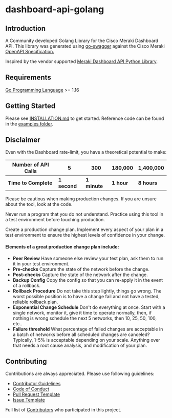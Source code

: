 # dashboard-api-golang

## Introduction
A Community developed Golang Library for the Cisco Meraki Dashboard API. 
This library was generated using [go-swagger](https://github.com/go-swagger/go-swagger) against the Cisco Meraki [OpenAPI Specification.](https://github.com/meraki/openapi)

Inspired by the vendor supported  [Meraki Dashboard API Python Library](https://github.com/meraki/dashboard-api-python).

## Requirements
[Go Programming Language](https://golang.org/doc/install) >= 1.16

## Getting Started

Please see [INSTALLATION.md](/docs/en/INSTALLATION.md) to get started.
Reference code can be found in the [examples folder](/examples).

## Disclaimer

Even with the Dashboard rate-limit, you have a theoretical potential to make:

| Number of API Calls  | 5            | 300          | 180,000    | 1,400,000   |
|----------------------|--------------|--------------|------------|-------------|
| **Time to Complete** | **1 second** | **1 minute** | **1 hour** | **8 hours** |

Please be cautious when making production changes. If you are unsure about the tool, look at the code. 

Never run a program that you do not understand. Practice using this tool in a test environment before touching production.

Create a production change plan. Implement every aspect of your plan in a test environment to ensure the highest levels of confidence in your change.   

#### Elements of a great production change plan include:
- **Peer Review** Have someone else review your test plan, ask them to run it in your test environment.
- **Pre-checks**  Capture the state of the network before the change.
- **Post-checks** Capture the state of the network after the change. 
- **Backup Config** Copy the config so that you can re-apply it in the event of a rollback.
- **Rollback Procedure** Do not take this step lightly, things go wrong. 
The worst possible position is to have a change fail and not have a tested, reliable rollback plan.
- **Exponential Change Schedule** Don't do everything at once. Start with a single network, 
monitor it, give it time to operate normally, then, if nothing is wrong schedule the next 5 networks, then 10, 25, 50, 100, etc..
- **Failure threshold** What percentage of failed changes are acceptable in a batch of networks 
before all scheduled changes are canceled? Typically, 1-5% is acceptable depending on your scale. 
Anything over that needs a root cause analysis, and modification of your plan.

## Contributing

Contributions are always appreciated. Please use following guidelines:

- [Contributor Guidelines](.github/CONTRIBUTING.md)
- [Code of Conduct](.github/CODE_OF_CONDUCT.md)
- [Pull Request Template](.github/PULL_REQUEST_TEMPLATE.md)
- [Issue Template](.github/ISSUE_TEMPLATE.md)


Full list of [Contributors](https://github.com/ddexterpark/dashboard-api-golang/graphs/contributors) who participated in this project.